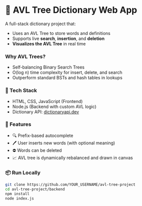 # 📕 AVL Tree Dictionary Web App

A full-stack dictionary project that:
- Uses an AVL Tree to store words and definitions
- Supports live **search**, **insertion**, and **deletion**
- **Visualizes the AVL Tree** in real time
  
### Why AVL Trees?
- Self-balancing Binary Search Trees
- O(log n) time complexity for insert, delete, and search
- Outperform standard BSTs and hash tables in lookups
  
### 🔧 Tech Stack
- HTML, CSS, JavaScript (Frontend)
- Node.js (Backend with custom AVL logic)
- Dictionary API: [dictionaryapi.dev](https://dictionaryapi.dev)
  
### 🚀 Features
- 🔍 Prefix-based autocomplete
- 🖊️ User inserts new words (with optional meaning)
- ⛔ Words can be deleted
- 📈 AVL tree is dynamically rebalanced and drawn in canvas

### 📦 Run Locally

```bash
git clone https://github.com/YOUR_USERNAME/avl-tree-project
cd avl-tree-project/backend
npm install
node index.js
